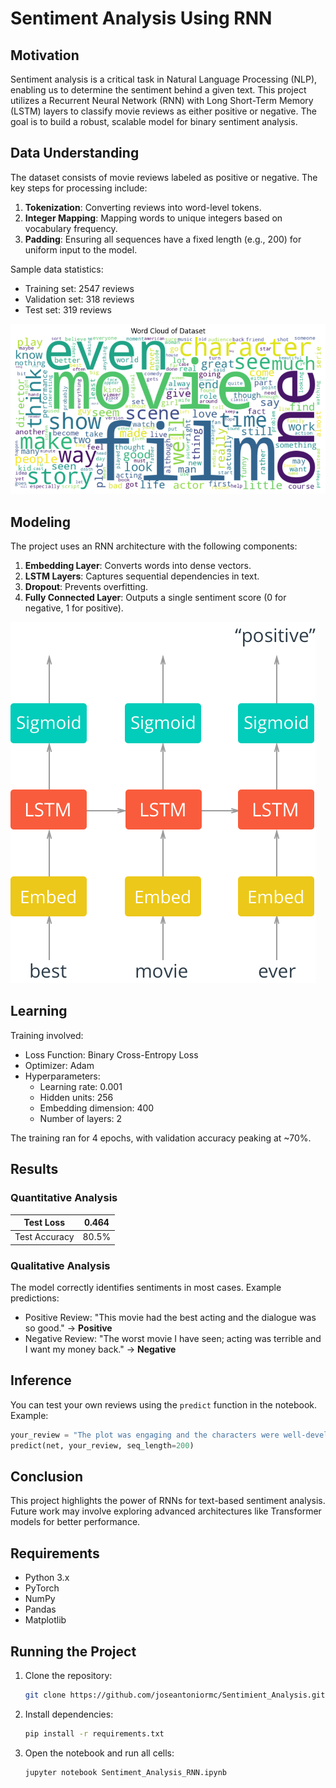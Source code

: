 # Sentiment Analysis Using RNN

## Motivation
Sentiment analysis is a critical task in Natural Language Processing (NLP), enabling us to determine the sentiment behind a given text. This project utilizes a Recurrent Neural Network (RNN) with Long Short-Term Memory (LSTM) layers to classify movie reviews as either positive or negative. The goal is to build a robust, scalable model for binary sentiment analysis.

## Data Understanding
The dataset consists of movie reviews labeled as positive or negative. The key steps for processing include:
1. **Tokenization**: Converting reviews into word-level tokens.
2. **Integer Mapping**: Mapping words to unique integers based on vocabulary frequency.
3. **Padding**: Ensuring all sequences have a fixed length (e.g., 200) for uniform input to the model.

Sample data statistics:
- Training set: 2547 reviews
- Validation set: 318 reviews
- Test set: 319 reviews
<img src="./img/cloud.png">

## Modeling
The project uses an RNN architecture with the following components:
1. **Embedding Layer**: Converts words into dense vectors.
2. **LSTM Layers**: Captures sequential dependencies in text.
3. **Dropout**: Prevents overfitting.
4. **Fully Connected Layer**: Outputs a single sentiment score (0 for negative, 1 for positive).

<img src="./img/network_diagram.png">

## Learning
Training involved:
- Loss Function: Binary Cross-Entropy Loss
- Optimizer: Adam
- Hyperparameters:
  - Learning rate: 0.001
  - Hidden units: 256
  - Embedding dimension: 400
  - Number of layers: 2

The training ran for 4 epochs, with validation accuracy peaking at ~70%.


## Results
### Quantitative Analysis
|Test Loss| 0.464 |
|---------|-------|
|Test Accuracy| 80.5% |

### Qualitative Analysis
The model correctly identifies sentiments in most cases. Example predictions:
- Positive Review: "This movie had the best acting and the dialogue was so good." → **Positive**
- Negative Review: "The worst movie I have seen; acting was terrible and I want my money back." → **Negative**

## Inference
You can test your own reviews using the `predict` function in the notebook. Example:
```python
your_review = "The plot was engaging and the characters were well-developed."
predict(net, your_review, seq_length=200)
```

## Conclusion
This project highlights the power of RNNs for text-based sentiment analysis. Future work may involve exploring advanced architectures like Transformer models for better performance.

## Requirements
- Python 3.x
- PyTorch
- NumPy
- Pandas
- Matplotlib

## Running the Project
1. Clone the repository:
   ```bash
   git clone https://github.com/joseantoniormc/Sentimient_Analysis.git
   ```
2. Install dependencies:
   ```bash
   pip install -r requirements.txt
   ```
3. Open the notebook and run all cells:
   ```bash
   jupyter notebook Sentiment_Analysis_RNN.ipynb
   ```
